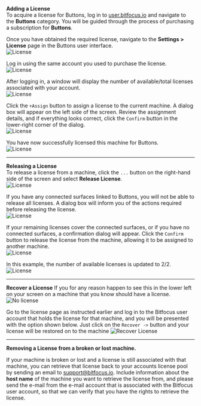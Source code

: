 **Adding a License**  
To acquire a license for Buttons, log in to [user.bitfocus.io](https://bfoc.us/i90jvygd91) and navigate to the **Buttons** category. You will be guided through the process of purchasing a subscription for **Buttons**.  

Once you have obtained the required license, navigate to the **Settings > License** page in the Buttons user interface.  
![License](images/license_1.png)  

Log in using the same account you used to purchase the license.  
![License](images/license_2.png)  

After logging in, a window will display the number of available/total licenses associated with your account.  
![License](images/license_3.png)  

Click the `+Assign` button to assign a license to the current machine. A dialog box will appear on the left side of the screen. Review the assignment details, and if everything looks correct, click the `Confirm` button in the lower-right corner of the dialog.  
![License](images/license_4.png)  

You have now successfully licensed this machine for Buttons.  
![License](images/license_5.png)  

---

**Releasing a License**  
To release a license from a machine, click the `...` button on the right-hand side of the screen and select **Release License**.  
![License](images/license_6.png)  

If you have any connected surfaces linked to Buttons, you will not be able to release all licenses. A dialog box will inform you of the actions required before releasing the license.  
![License](images/license_65.png)  

If your remaining licenses cover the connected surfaces, or if you have no connected surfaces, a confirmation dialog will appear. Click the `Confirm` button to release the license from the machine, allowing it to be assigned to another machine.  
![License](images/license_7.png)  

In this example, the number of available licenses is updated to 2/2.  
![License](images/license_8.png)  

---

**Recover a License**
If you for any reason happen to see this in the lower left on your screen on a machine that you know should have a license.
![No license](images/no_license.png)   

Go to the license page as instructed earlier and log in to the Bitfocus user account that holds the license for that machine, and you will be presented with the option shown below. Just click on the `Recover ->` button and your license will be restored on to the machine 
![Recover License](images/recover_license.png)

---

**Removing a License from a broken or lost machine.**

If your machine is broken or lost and a license is still associated with that machine, you can retrieve that license back to your accounts license pool by sending an email to [support@bitfocus.io](mailto:support@bitfocus.io). Include information about the **host name** of the machine you want to retrieve the license from, and please send the e-mail from the e-mail account that is associated with the Bitfocus user account, so that we can verify that you have the rights to retrieve the license.  